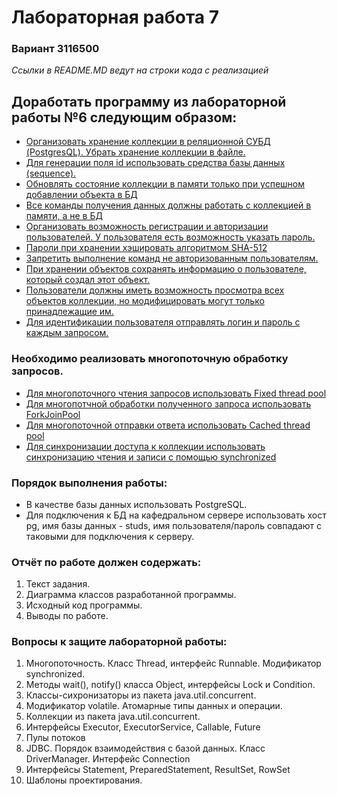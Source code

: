 # Лабораторная работа 7
### Вариант 3116500

*Ссылки в README.MD ведут на строки кода с реализацией*

## Доработать программу из лабораторной работы №6 следующим образом:

- [Организовать хранение коллекции в реляционной СУБД (PostgresQL). Убрать хранение коллекции в файле.](server/src/main/java/managers/DatabaseCommands.java)
- [Для генерации поля id использовать средства базы данных (sequence).](server/src/main/java/commands/AddElement.java#L37)
- [Обновлять состояние коллекции в памяти только при успешном добавлении объекта в БД](server/src/main/java/commands/RemoveAllByAverageMark.java#L40)
- [Все команды получения данных должны работать с коллекцией в памяти, а не в БД](server/src/main/java/commands/CountByAverageMark.java#L24)
- [Организовать возможность регистрации и авторизации пользователей. У пользователя есть возможность указать пароль.](client/src/main/java/utility/RuntimeManager.java#L59)
- [Пароли при хранении хэшировать алгоритмом SHA-512](server/src/main/java/managers/DatabaseManager.java#L30)
- [Запретить выполнение команд не авторизованным пользователям.](server/src/main/java/managers/DatabaseManager.java#L84)
- [При хранении объектов сохранять информацию о пользователе, который создал этот объект.](common/src/main/java/models/StudyGroup.java#L40)
- [Пользователи должны иметь возможность просмотра всех объектов коллекции, но модифицировать могут только принадлежащие им.](server/src/main/java/commands/RemoveAllByAverageMark.java#L40)
- [Для идентификации пользователя отправлять логин и пароль с каждым запросом.](client/src/main/java/utility/RuntimeManager.java#L68)

### Необходимо реализовать многопоточную обработку запросов.

- [Для многопоточного чтения запросов использовать Fixed thread pool](server/src/main/java/utility/Server.java?plain=1#L61)
- [Для многопотчной обработки полученного запроса использовать ForkJoinPool](server/src/main/java/managers/ConnectionManager.java?plain=1#L38)
- [Для многопоточной отправки ответа использовать Cached thread pool](server/src/main/java/managers/ConnectionManager.java?plain=1#L41)
- [Для синхронизации доступа к коллекции использовать синхронизацию чтения и записи с помощью synchronized](server/src/main/java/managers/CollectionManager.java)

### Порядок выполнения работы:

- В качестве базы данных использовать PostgreSQL.
- Для подключения к БД на кафедральном сервере использовать хост pg, имя базы данных - studs, имя пользователя/пароль совпадают с таковыми для подключения к серверу.

### Отчёт по работе должен содержать:

1. Текст задания.
2. Диаграмма классов разработанной программы.
3. Исходный код программы.
4. Выводы по работе.

### Вопросы к защите лабораторной работы:

1. Многопоточность. Класс Thread, интерфейс Runnable. Модификатор synchronized.
2. Методы wait(), notify() класса Object, интерфейсы Lock и Condition.
3. Классы-сихронизаторы из пакета java.util.concurrent.
4. Модификатор volatile. Атомарные типы данных и операции.
5. Коллекции из пакета java.util.concurrent.
6. Интерфейсы Executor, ExecutorService, Callable, Future
7. Пулы потоков
8. JDBC. Порядок взаимодействия с базой данных. Класс DriverManager. Интерфейс Connection
9. Интерфейсы Statement, PreparedStatement, ResultSet, RowSet
10. Шаблоны проектирования.
